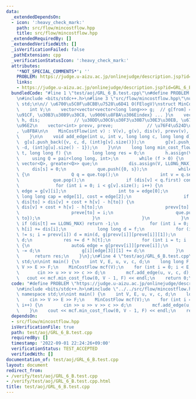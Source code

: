 ```yaml
---
data:
  _extendedDependsOn:
  - icon: ':heavy_check_mark:'
    path: src/flow/mincostflow.hpp
    title: src/flow/mincostflow.hpp
  _extendedRequiredBy: []
  _extendedVerifiedWith: []
  _isVerificationFailed: false
  _pathExtension: cpp
  _verificationStatusIcon: ':heavy_check_mark:'
  attributes:
    '*NOT_SPECIAL_COMMENTS*': ''
    PROBLEM: https://judge.u-aizu.ac.jp/onlinejudge/description.jsp?id=GRL_6_B
    links:
    - https://judge.u-aizu.ac.jp/onlinejudge/description.jsp?id=GRL_6_B
  bundledCode: "#line 1 \"test/aoj/GRL_6_B.test.cpp\"\n#define PROBLEM \"https://judge.u-aizu.ac.jp/onlinejudge/description.jsp?id=GRL_6_B\"\
    \n#include <bits/stdc++.h>\n#line 3 \"src/flow/mincostflow.hpp\"\nusing namespace\
    \ std;\n\n// \u6700\u5C0F\u8CBB\u7528\u6D41 O(FElogV)\nstruct MinCostFlow {\n\
    \    int V;\n    vector<vector<vector<long long>>> g;  // g[from] = {{to, \u5BB9\
    \u91CF, \u30B3\u30B9\u30C8, \u9006\u8FBA\u306Eindex} ... }\n    vector<long long>\
    \ h, dis;             // \u30DD\u30C6\u30F3\u30B7\u30E3\u30EB, \u6700\u77ED\u8DDD\
    \u96E2\n    vector<int> prevv, preve;             // \u76F4\u524D\u306E\u9802\u70B9\
    , \u8FBA\n\n    MinCostFlow(int v) : V(v), g(v), dis(v), prevv(v), preve(v) {\n\
    \    }\n\n    void add_edge(int u, int v, long long c, long long d) {\n      \
    \  g[u].push_back({v, c, d, (int)g[v].size()});\n        g[v].push_back({u, 0,\
    \ -d, (int)g[u].size() - 1});\n    }\n\n    long long min_cost_flow(int s, int\
    \ t, long long f) {\n        long long res = 0;\n        h.assign(V, 0);\n   \
    \     using Q = pair<long long, int>;\n        while (f > 0) {\n            priority_queue<Q,\
    \ vector<Q>, greater<Q>> que;\n            dis.assign(V, LLONG_MAX);\n       \
    \     dis[s] = 0;\n            que.push({0, s});\n            while (que.size())\
    \ {\n                Q q = que.top();\n                int v = q.second;\n   \
    \             que.pop();\n                if (dis[v] < q.first) continue;\n  \
    \              for (int i = 0; i < g[v].size(); i++) {\n                    auto\
    \ edge = g[v][i];\n                    int to = edge[0];\n                   \
    \ long long cap = edge[1], cost = edge[2];\n                    if (cap > 0 and\
    \ dis[to] > dis[v] + cost + h[v] - h[to]) {\n                        dis[to] =\
    \ dis[v] + cost + h[v] - h[to];\n                        prevv[to] = v;\n    \
    \                    preve[to] = i;\n                        que.push({dis[to],\
    \ to});\n                    }\n                }\n            }\n           \
    \ if (dis[t] == LLONG_MAX) return -1;\n            for (int i = 0; i < V; i++)\
    \ h[i] += dis[i];\n            long long d = f;\n            for (int i = t; i\
    \ != s; i = prevv[i]) d = min(d, g[prevv[i]][preve[i]][1]);\n            f -=\
    \ d;\n            res += d * h[t];\n            for (int i = t; i != s; i = prevv[i])\
    \ {\n                auto& edge = g[prevv[i]][preve[i]];\n                edge[1]\
    \ -= d;\n                g[i][edge[3]][1] += d;\n            }\n        }\n  \
    \      return res;\n    }\n};\n#line 4 \"test/aoj/GRL_6_B.test.cpp\"\nusing namespace\
    \ std;\n\nint main() {\n    int V, E, u, v, c, d;\n    long long F;\n    cin >>\
    \ V >> E >> F;\n    MinCostFlow mcf(V);\n    for (int i = 0; i < E; i++) {\n \
    \       cin >> u >> v >> c >> d;\n        mcf.add_edge(u, v, c, d);\n    }\n \
    \   cout << mcf.min_cost_flow(0, V - 1, F) << endl;\n    return 0;\n}\n"
  code: "#define PROBLEM \"https://judge.u-aizu.ac.jp/onlinejudge/description.jsp?id=GRL_6_B\"\
    \n#include <bits/stdc++.h>\n#include \"../../src/flow/mincostflow.hpp\"\nusing\
    \ namespace std;\n\nint main() {\n    int V, E, u, v, c, d;\n    long long F;\n\
    \    cin >> V >> E >> F;\n    MinCostFlow mcf(V);\n    for (int i = 0; i < E;\
    \ i++) {\n        cin >> u >> v >> c >> d;\n        mcf.add_edge(u, v, c, d);\n\
    \    }\n    cout << mcf.min_cost_flow(0, V - 1, F) << endl;\n    return 0;\n}\n"
  dependsOn:
  - src/flow/mincostflow.hpp
  isVerificationFile: true
  path: test/aoj/GRL_6_B.test.cpp
  requiredBy: []
  timestamp: '2022-09-01 22:24:26+09:00'
  verificationStatus: TEST_ACCEPTED
  verifiedWith: []
documentation_of: test/aoj/GRL_6_B.test.cpp
layout: document
redirect_from:
- /verify/test/aoj/GRL_6_B.test.cpp
- /verify/test/aoj/GRL_6_B.test.cpp.html
title: test/aoj/GRL_6_B.test.cpp
---
```

